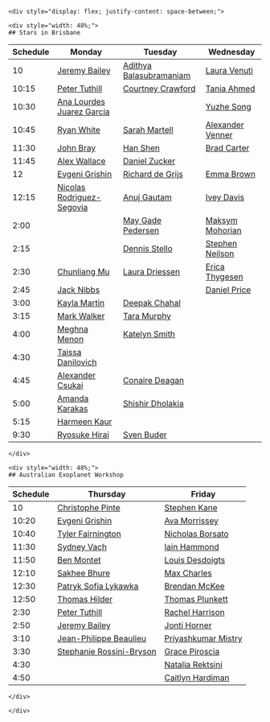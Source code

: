 
    <div style="display: flex; justify-content: space-between;">

    <div style="width: 48%;">
    ## Stars in Brisbane

| Schedule | Monday | Tuesday | Wednesday |
| -------- | ---------------- | ---------------- | ---------------- |
| 10 | [Jeremy Bailey](speakers/jeremy-bailey/_index.md) | [Adithya Balasubramaniam](speakers/adithya-balasubramaniam/_index.md) | [Laura Venuti](speakers/laura-venuti/_index.md) |
| 10:15 | [Peter Tuthill](speakers/peter-tuthill/_index.md) | [Courtney Crawford](speakers/courtney-crawford/_index.md) | [Tania Ahmed](speakers/tania-ahmed/_index.md) |
| 10:30 | [Ana Lourdes Juarez Garcia](speakers/ana-lourdes-juarez-garcia/_index.md) | | [Yuzhe Song](speakers/yuzhe-song/_index.md) |
| 10:45 | [Ryan White](speakers/ryan-white/_index.md) | [Sarah Martell](speakers/sarah-martell/_index.md) | [Alexander Venner](speakers/alexander-venner/_index.md) |
| 11:30 | [John Bray](speakers/john-bray/_index.md) | [Han Shen](speakers/han-shen/_index.md) | [Brad Carter](speakers/brad-carter/_index.md) |
| 11:45 | [Alex Wallace](speakers/alex-wallace/_index.md) | [Daniel Zucker](speakers/daniel-zucker/_index.md) | |
| 12 | [Evgeni Grishin](speakers/evgeni-grishin/_index.md) | [Richard de Grijs](speakers/richard-de-grijs/_index.md) | [Emma Brown](speakers/emma-brown/_index.md) |
| 12:15 | [Nicolas Rodriguez-Segovia](speakers/nicolas-rodriguez-segovia/_index.md) | [Anuj Gautam](speakers/anuj-gautam/_index.md) | [Ivey Davis](speakers/ivey-davis/_index.md) |
| 2:00 | | [May Gade Pedersen](speakers/may-gade-pedersen/_index.md) | [Maksym Mohorian](speakers/maksym-mohorian/_index.md) |
| 2:15 | | [Dennis Stello](speakers/dennis-stello/_index.md) | [Stephen Neilson](speakers/stephen-neilson/_index.md) |
| 2:30 | [Chunliang Mu](speakers/chunliang-mu/_index.md) | [Laura Driessen](speakers/laura-driessen/_index.md) | [Erica Thygesen](speakers/erica-thygesen/_index.md) |
| 2:45 | [Jack Nibbs](speakers/jack-nibbs/_index.md) | | [Daniel Price](speakers/daniel-price/_index.md) |
| 3:00 | [Kayla Martin](speakers/kayla-martin/_index.md) | [Deepak Chahal](speakers/deepak-chahal/_index.md) | |
| 3:15 | [Mark Walker](speakers/mark-walker/_index.md) | [Tara Murphy](speakers/tara-murphy/_index.md) | |
| 4:00 | [Meghna Menon](speakers/meghna-menon/_index.md) | [Katelyn Smith](speakers/katelyn-smith/_index.md) | |
| 4:30 | [Taissa Danilovich](speakers/taissa-danilovich/_index.md) | | |
| 4:45 | [Alexander Csukai](speakers/alexander-csukai/_index.md) | [Conaire Deagan](speakers/conaire-deagan/_index.md) | |
| 5:00 | [Amanda Karakas](speakers/amanda-karakas/_index.md) | [Shishir Dholakia](speakers/shishir-dholakia/_index.md) | |
| 5:15 | [Harmeen Kaur](speakers/harmeen-kaur/_index.md) | | |
| 9:30 | [Ryosuke Hirai](speakers/ryosuke-hirai/_index.md) | [Sven Buder](speakers/sven-buder/_index.md) | |

    </div>

    <div style="width: 48%;">
    ## Australian Exoplanet Workshop

| Schedule | Thursday | Friday |
| -------- | ---------------- | ---------------- |
| 10 | [Christophe Pinte](speakers/christophe-pinte/_index.md) | [Stephen Kane](speakers/stephen-kane/_index.md) |
| 10:20 | [Evgeni Grishin](speakers/evgeni-grishin/_index.md) | [Ava Morrissey](speakers/ava-morrissey/_index.md) |
| 10:40 | [Tyler Fairnington](speakers/tyler-fairnington/_index.md) | [Nicholas Borsato](speakers/nicholas-borsato/_index.md) |
| 11:30 | [Sydney Vach](speakers/sydney-vach/_index.md) | [Iain Hammond](speakers/iain-hammond/_index.md) |
| 11:50 | [Ben Montet](speakers/ben-montet/_index.md) | [Louis Desdoigts](speakers/louis-desdoigts/_index.md) |
| 12:10 | [Sakhee Bhure](speakers/sakhee-bhure/_index.md) | [Max Charles](speakers/max-charles/_index.md) |
| 12:30 | [Patryk Sofia Lykawka](speakers/patryk-sofia-lykawka/_index.md) | [Brendan McKee](speakers/brendan-mckee/_index.md) |
| 12:50 | [Thomas Hilder](speakers/thomas-hilder/_index.md) | [Thomas Plunkett](speakers/thomas-plunkett/_index.md) |
| 2:30 | [Peter Tuthill](speakers/peter-tuthill/_index.md) | [Rachel Harrison](speakers/rachel-harrison/_index.md) |
| 2:50 | [Jeremy Bailey](speakers/jeremy-bailey/_index.md) | [Jonti Horner](speakers/jonti-horner/_index.md) |
| 3:10 | [Jean-Philippe Beaulieu](speakers/jean-philippe-beaulieu/_index.md) | [Priyashkumar Mistry](speakers/priyashkumar-mistry/_index.md) |
| 3:30 | [Stephanie Rossini-Bryson](speakers/stephanie-rossini-bryson/_index.md) | [Grace Piroscia](speakers/grace-piroscia/_index.md) |
| 4:30 | | [Natalia Rektsini](speakers/natalia-rektsini/_index.md) |
| 4:50 | | [Caitlyn Hardiman](speakers/caitlyn-hardiman/_index.md) |

    </div>

    </div>
                        